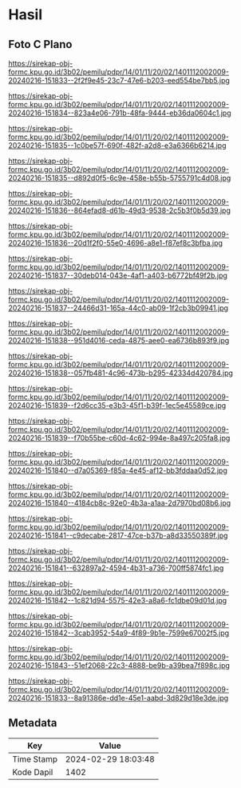 # Hasil

## Foto C Plano

https://sirekap-obj-formc.kpu.go.id/3b02/pemilu/pdpr/14/01/11/20/02/1401112002009-20240216-151833--2f2f9e45-23c7-47e6-b203-eed554be7bb5.jpg

https://sirekap-obj-formc.kpu.go.id/3b02/pemilu/pdpr/14/01/11/20/02/1401112002009-20240216-151834--823a4e06-791b-48fa-9444-eb36da0604c1.jpg

https://sirekap-obj-formc.kpu.go.id/3b02/pemilu/pdpr/14/01/11/20/02/1401112002009-20240216-151835--1c0be57f-690f-482f-a2d8-e3a6366b6214.jpg

https://sirekap-obj-formc.kpu.go.id/3b02/pemilu/pdpr/14/01/11/20/02/1401112002009-20240216-151835--d892d0f5-6c9e-458e-b55b-5755791c4d08.jpg

https://sirekap-obj-formc.kpu.go.id/3b02/pemilu/pdpr/14/01/11/20/02/1401112002009-20240216-151836--864efad8-d61b-49d3-9538-2c5b3f0b5d39.jpg

https://sirekap-obj-formc.kpu.go.id/3b02/pemilu/pdpr/14/01/11/20/02/1401112002009-20240216-151836--20d1f2f0-55e0-4696-a8e1-f87ef8c3bfba.jpg

https://sirekap-obj-formc.kpu.go.id/3b02/pemilu/pdpr/14/01/11/20/02/1401112002009-20240216-151837--30deb014-043e-4af1-a403-b6772bf49f2b.jpg

https://sirekap-obj-formc.kpu.go.id/3b02/pemilu/pdpr/14/01/11/20/02/1401112002009-20240216-151837--24466d31-165a-44c0-ab09-1f2cb3b09941.jpg

https://sirekap-obj-formc.kpu.go.id/3b02/pemilu/pdpr/14/01/11/20/02/1401112002009-20240216-151838--951d4016-ceda-4875-aee0-ea6736b893f9.jpg

https://sirekap-obj-formc.kpu.go.id/3b02/pemilu/pdpr/14/01/11/20/02/1401112002009-20240216-151838--057fb481-4c96-473b-b295-42334d420784.jpg

https://sirekap-obj-formc.kpu.go.id/3b02/pemilu/pdpr/14/01/11/20/02/1401112002009-20240216-151839--f2d6cc35-e3b3-45f1-b39f-1ec5e45589ce.jpg

https://sirekap-obj-formc.kpu.go.id/3b02/pemilu/pdpr/14/01/11/20/02/1401112002009-20240216-151839--f70b55be-c60d-4c62-994e-8a497c205fa8.jpg

https://sirekap-obj-formc.kpu.go.id/3b02/pemilu/pdpr/14/01/11/20/02/1401112002009-20240216-151840--d7a05369-f85a-4e45-af12-bb3fddaa0d52.jpg

https://sirekap-obj-formc.kpu.go.id/3b02/pemilu/pdpr/14/01/11/20/02/1401112002009-20240216-151840--4184cb8c-92e0-4b3a-a1aa-2d7970bd08b6.jpg

https://sirekap-obj-formc.kpu.go.id/3b02/pemilu/pdpr/14/01/11/20/02/1401112002009-20240216-151841--c9decabe-2817-47ce-b37b-a8d33550389f.jpg

https://sirekap-obj-formc.kpu.go.id/3b02/pemilu/pdpr/14/01/11/20/02/1401112002009-20240216-151841--632897a2-4594-4b31-a736-700ff5874fc1.jpg

https://sirekap-obj-formc.kpu.go.id/3b02/pemilu/pdpr/14/01/11/20/02/1401112002009-20240216-151842--1c821d94-5575-42e3-a8a6-fc1dbe09d01d.jpg

https://sirekap-obj-formc.kpu.go.id/3b02/pemilu/pdpr/14/01/11/20/02/1401112002009-20240216-151842--3cab3952-54a9-4f89-9b1e-7599e67002f5.jpg

https://sirekap-obj-formc.kpu.go.id/3b02/pemilu/pdpr/14/01/11/20/02/1401112002009-20240216-151843--51ef2068-22c3-4888-be9b-a39bea7f898c.jpg

https://sirekap-obj-formc.kpu.go.id/3b02/pemilu/pdpr/14/01/11/20/02/1401112002009-20240216-151833--8a91386e-dd1e-45e1-aabd-3d829d18e3de.jpg


## Metadata

| Key        | Value               |
| ---------- | ------------------- |
| Time Stamp | 2024-02-29 18:03:48 |
| Kode Dapil | 1402                |



